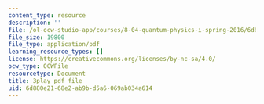 ```yaml
---
content_type: resource
description: ''
file: /ol-ocw-studio-app/courses/8-04-quantum-physics-i-spring-2016/6d880e2168e2ab9bd5a6069ab034a614_Z4CSAWrzguY.pdf
file_size: 19800
file_type: application/pdf
learning_resource_types: []
license: https://creativecommons.org/licenses/by-nc-sa/4.0/
ocw_type: OCWFile
resourcetype: Document
title: 3play pdf file
uid: 6d880e21-68e2-ab9b-d5a6-069ab034a614
---
```

